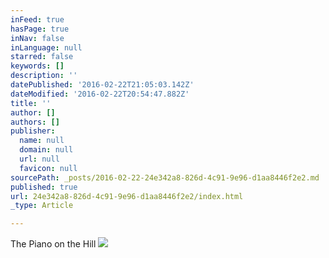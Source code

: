 ```yaml
---
inFeed: true
hasPage: true
inNav: false
inLanguage: null
starred: false
keywords: []
description: ''
datePublished: '2016-02-22T21:05:03.142Z'
dateModified: '2016-02-22T20:54:47.882Z'
title: ''
author: []
authors: []
publisher:
  name: null
  domain: null
  url: null
  favicon: null
sourcePath: _posts/2016-02-22-24e342a8-826d-4c91-9e96-d1aa8446f2e2.md
published: true
url: 24e342a8-826d-4c91-9e96-d1aa8446f2e2/index.html
_type: Article

---
```

The Piano on the Hill
![](https://s3-us-west-2.amazonaws.com/the-grid-img/p/7f7940e740fa3617f5d77af2dc425429eb707d08.jpg)
